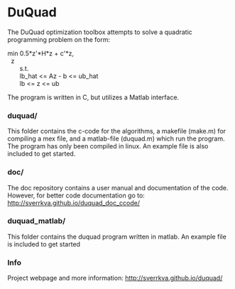 DuQuad
======

The DuQuad optimization toolbox attempts to solve a quadratic programming problem on the form:

min 0.5\*z'\*H\*z + c'\*z,  
&nbsp;&nbsp;z  
&nbsp;&nbsp;&nbsp;&nbsp;&nbsp;&nbsp;&nbsp;s.t.  
&nbsp;&nbsp;&nbsp;&nbsp;&nbsp;&nbsp;&nbsp;lb_hat <= Az - b <= ub_hat   
&nbsp;&nbsp;&nbsp;&nbsp;&nbsp;&nbsp;&nbsp;lb <= z <= ub  

The program is written in C, but utilizes a Matlab interface. 

### duquad/
This folder contains  the c-code for the algorithms, a makefile (make.m) for compiling a mex file, and a matlab-file (duquad.m) which run the program. The program has only been compiled in linux. An example file is also included to get started. 

### doc/
The doc repository contains a user manual and documentation of the code. However, for better code documentation go to: http://sverrkva.github.io/duquad_doc_ccode/

### duquad_matlab/
This folder contains the duquad program written in matlab. An example file is included to get started

### Info
Project webpage and more information:
http://sverrkva.github.io/duquad/

